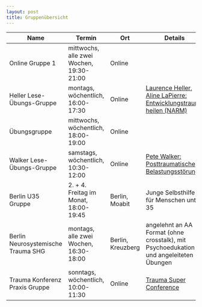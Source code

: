 ```yaml
---
layout: post
title: Gruppenübersicht
---
```


| Name | Termin | Ort | Details |
| --- | --- | --- | --- |
| Online Gruppe 1 | mittwochs, alle zwei Wochen, 19:30-21:00 | Online |  |
| Heller Lese-Übungs-Gruppe | montags, wöchentlich, 16:00-17:30 | Online |  [Laurence Heller, Aline LaPierre: Entwicklungstrauma heilen (NARM)](https://www.amazon.de/dp/3466309220/)   |
| Übungsgruppe | mittwochs, wöchentlich, 18:00-19:00 | Online |     |
| Walker Lese-Übungs-Gruppe | samstags, wöchentlich, 10:30-12:00 | Online | [Pete Walker: Posttraumatische Belastungsstörung](https://www.amazon.de/dp/3962570756/) |
| Berlin U35 Gruppe | 2. + 4. Freitag im Monat, 18:00-19:45 | Berlin, Moabit | Junge Selbsthilfe für Menschen unter 35 |
| Berlin Neurosystemische Trauma SHG | montags, alle zwei Wochen, 16:30-18:00 | Berlin, Kreuzberg | angelehnt an AA Format (ohne crosstalk), mit Psychoedukation und angeleiteten Übungen |
| Trauma Konferenz Praxis Gruppe | sonntags, wöchentlich, 10:00-11:30 | Online | [Trauma Super Conference](https://www.consciouslife.com/conferences/tsc-5) |
